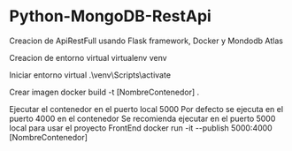 # Python-MongoDB-RestApi
 Creacion de ApiRestFull usando Flask framework, Docker y Mondodb Atlas

Creacion de entorno virtual
virtualenv venv

Iniciar entorno virtual
.\venv\Scripts\activate

Crear imagen 
docker build -t  [NombreContenedor] .

Ejecutar el contenedor en el puerto local 5000
Por defecto se ejecuta en el puerto 4000 en el contenedor
Se recomienda ejecutar en el puerto 5000 local para usar el proyecto FrontEnd
docker run -it --publish 5000:4000 [NombreContenedor]
